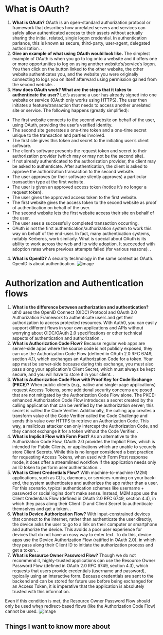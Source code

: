 # What is OAuth?
1. **What is OAuth?**
OAuth is an open-standard authorization protocol or framework that describes how unrelated servers and services can safely allow authenticated access to their assets without actually sharing the initial, related, single logon credential. In authentication parlance, this is known as secure, third-party, user-agent, delegated authorization.
.
2. **Give an example of what using OAuth would look like.**
The simplest example of OAuth is when you go to log onto a website and it offers one or more opportunities to log on using another website’s/service’s logon. You then click on the button linked to the other website, the other website authenticates you, and the website you were originally connecting to logs you on itself afterward using permission gained from the second website.
.
3. **How does OAuth work? What are the steps that it takes to authenticate the user?**
Let’s assume a user has already signed into one website or service (OAuth only works using HTTPS). The user then initiates a feature/transaction that needs to access another unrelated site or service. The following happens (greatly simplified):

 + The first website connects to the second website on behalf of the user, using OAuth, providing the user’s verified identity.
 + The second site generates a one-time token and a one-time secret unique to the transaction and parties involved.
 + The first site gives this token and secret to the initiating user’s client software.
 + The client’s software presents the request token and secret to their authorization provider (which may or may not be the second site).
 + If not already authenticated to the authorization provider, the client may be asked to authenticate. After authentication, the client is asked to approve the authorization transaction to the second website.
 + The user approves (or their software silently approves) a particular transaction type at the first website.
 + The user is given an approved access token (notice it’s no longer a request token).
 + The user gives the approved access token to the first website.
 + The first website gives the access token to the second website as proof of authentication on behalf of the user.
 + The second website lets the first website access their site on behalf of the user.
 + The user sees a successfully completed transaction occurring.
 + OAuth is not the first authentication/authorization system to work this way on behalf of the end-user. In fact, many authentication systems, notably Kerberos, work similarly. What is special about OAuth is its ability to work across the web and its wide adoption. It succeeded with adoption rates where previous attempts failed (for various reasons).
.
4. **What is OpenID?**
A security technology in the same context as OAuth. OpenID is about authentication.
![image](https://a.slack-edge.com/fbd3c/img/api/articles/oauth_scopes_tutorial/slack_oauth_flow_diagram.png)


# Authorization and Authentication flows
1. **What is the difference between authorization and authentication?**
uth0 uses the OpenID Connect (OIDC) Protocol and OAuth 2.0 Authorization Framework to authenticate users and get their authorization to access protected resources. With Auth0, you can easily support different flows in your own applications and APIs without worrying about OIDC/OAuth 2.0 specifications or other technical aspects of authentication and authorization.
.
2. **What is Authorization Code Flow?**
Because regular web apps are server-side apps where the source code is not publicly exposed, they can use the Authorization Code Flow (defined in OAuth 2.0 RFC 6749, section 4.1), which exchanges an Authorization Code for a token. Your app must be server-side because during this exchange, you must also pass along your application's Client Secret, which must always be kept secure, and you will have to store it in your client.
.
3. **What is Authorization Code Flow with Proof Key for Code Exchange (PKCE)?**
When public clients (e.g., native and single-page applications) request Access Tokens, some additional security concerns are posed that are not mitigated by the Authorization Code Flow alone. The PKCE-enhanced Authorization Code Flow introduces a secret created by the calling application that can be verified by the authorization server; this secret is called the Code Verifier. Additionally, the calling app creates a transform value of the Code Verifier called the Code Challenge and sends this value over HTTPS to retrieve an Authorization Code. This way, a malicious attacker can only intercept the Authorization Code, and they cannot exchange it for a token without the Code Verifier.
.
4. **What is Implicit Flow with Form Post?**
As an alternative to the Authorization Code Flow, OAuth 2.0 provides the Implicit Flow, which is intended for Public Clients, or applications which are unable to securely store Client Secrets. While this is no longer considered a best practice for requesting Access Tokens, when used with Form Post response mode, it does offer a streamlined workflow if the application needs only an ID token to perform user authentication.
.
5. **What is Client Credentials Flow?**
With machine-to-machine (M2M) applications, such as CLIs, daemons, or services running on your back-end, the system authenticates and authorizes the app rather than a user. For this scenario, typical authentication schemes like username + password or social logins don't make sense. Instead, M2M apps use the Client Credentials Flow (defined in OAuth 2.0 RFC 6749, section 4.4), in which they pass along their Client ID and Client Secret to authenticate themselves and get a token.
.
6. **What is Device Authorization Flow?**
With input-constrained devices that connect to the internet, rather than authenticate the user directly, the device asks the user to go to a link on their computer or smartphone and authorize the device. This avoids a poor user experience for devices that do not have an easy way to enter text. To do this, device apps use the Device Authorization Flow (ratified in OAuth 2.0), in which they pass along their Client ID to initiate the authorization process and get a token.
.
7. **What is Resource Owner Password Flow?**
Though we do not recommend it, highly-trusted applications can use the Resource Owner Password Flow (defined in OAuth 2.0 RFC 6749, section 4.3), which requests that users provide credentials (username and password), typically using an interactive form. Because credentials are sent to the backend and can be stored for future use before being exchanged for an Access Token, it is imperative that the application is absolutely trusted with this information.

Even if this condition is met, the Resource Owner Password Flow should only be used when redirect-based flows (like the Authorization Code Flow) cannot be used.
![image](https://i2.wp.com/blogs.innovationm.com/wp-content/uploads/2019/07/blog-open1.png?resize=625%2C348)



## Things I want to know more about